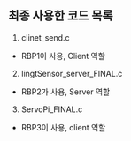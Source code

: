 ## 최종 사용한 코드 목록
1. clinet_send.c
- RBP1이 사용, Client 역할 
2. lingtSensor_server_FINAL.c
- RBP2가 사용, Server 역할
3. ServoPi_FINAL.c
- RBP3이 사용, client 역할
